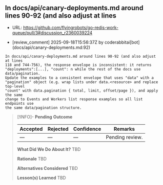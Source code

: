 ## In docs/api/canary-deployments.md around lines 90-92 (and also adjust at lines

- URL: https://github.com/flyingrobots/go-redis-work-queue/pull/3#discussion_r2360039224

- [review_comment] 2025-09-18T15:56:37Z by coderabbitai[bot] (docs/api/canary-deployments.md:92)

```text
In docs/api/canary-deployments.md around lines 90-92 (and also adjust at lines
118 and 744-756), the response envelope is inconsistent: it returns
"deployments":[...], "count": n while the rest of the docs use data/pagination.
Update the examples to a consistent envelope that uses "data" with a
"pagination" object (e.g. wrap lists under data.<resource> and replace top-level
"count" with data.pagination { total, limit, offset/page }), and apply the same
change to Events and Workers list response examples so all list endpoints use
the same data/pagination structure.
```

> [!INFO]- **Pending**
> **Outcome**
> 
> | Accepted | Rejected | Confidence | Remarks |
> |----------|----------|------------|---------|
> | — | — | — | Pending review. |
>
> **What Did We Do About It?**
> TBD
>
> **Rationale**
> TBD
>
> **Alternatives Considered**
> TBD
>
> **Lesson(s) Learned**
> TBD
